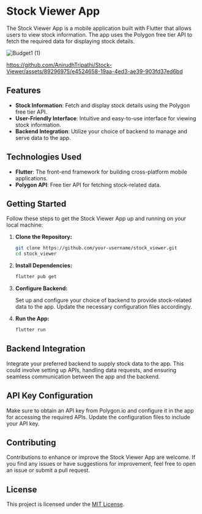 # Stock Viewer App

The Stock Viewer App is a mobile application built with Flutter that allows users to view stock information. The app uses the Polygon free tier API to fetch the required data for displaying stock details.

![Budget1 (1)](https://github.com/AnirudhTripathi/Stock-Viewer/assets/89296975/dec18fae-68aa-47bb-bdf6-7cdad2af74b8)

https://github.com/AnirudhTripathi/Stock-Viewer/assets/89296975/e4524658-19aa-4ed3-ae39-903fd37ed6bd

## Features

- **Stock Information**: Fetch and display stock details using the Polygon free tier API.
- **User-Friendly Interface**: Intuitive and easy-to-use interface for viewing stock information.
- **Backend Integration**: Utilize your choice of backend to manage and serve data to the app.

## Technologies Used

- **Flutter**: The front-end framework for building cross-platform mobile applications.
- **Polygon API**: Free tier API for fetching stock-related data.

## Getting Started

Follow these steps to get the Stock Viewer App up and running on your local machine:

1. **Clone the Repository:**

    ```bash
    git clone https://github.com/your-username/stock_viewer.git
    cd stock_viewer
    ```

2. **Install Dependencies:**

    ```bash
    flutter pub get
    ```

3. **Configure Backend:**

    Set up and configure your choice of backend to provide stock-related data to the app. Update the necessary configuration files accordingly.

4. **Run the App:**

    ```bash
    flutter run
    ```

## Backend Integration

Integrate your preferred backend to supply stock data to the app. This could involve setting up APIs, handling data requests, and ensuring seamless communication between the app and the backend.

## API Key Configuration

Make sure to obtain an API key from Polygon.io and configure it in the app for accessing the required APIs. Update the configuration files to include your API key.

## Contributing

Contributions to enhance or improve the Stock Viewer App are welcome. If you find any issues or have suggestions for improvement, feel free to open an issue or submit a pull request.

## License

This project is licensed under the [MIT License](LICENSE).





